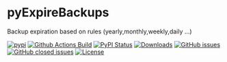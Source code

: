 # pyExpireBackups
Backup expiration based on rules (yearly,monthly,weekly,daily ...)

[![pypi](https://img.shields.io/pypi/pyversions/pyExpireBackups)](https://pypi.org/project/pyExpireBackups/)
[![Github Actions Build](https://github.com/WolfgangFahl/pyExpireBackups/workflows/Build/badge.svg?branch=master)](https://github.com/WolfgangFahl/pyExpireBackups/actions?query=workflow%3ABuild+branch%3Amaster)
[![PyPI Status](https://img.shields.io/pypi/v/pyExpireBackups.svg)](https://pypi.python.org/pypi/pyExpireBackups/)
[![Downloads](https://pepy.tech/badge/pyExpireBackups)](https://pepy.tech/project/pyExpireBackups)
[![GitHub issues](https://img.shields.io/github/issues/WolfgangFahl/pyExpireBackups.svg)](https://github.com/WolfgangFahl/pyExpireBackups/issues)
[![GitHub closed issues](https://img.shields.io/github/issues-closed/WolfgangFahl/pyExpireBackups.svg)](https://github.com/WolfgangFahl/pyExpireBackups/issues/?q=is%3Aissue+is%3Aclosed)
[![License](https://img.shields.io/github/license/WolfgangFahl/pyExpireBackups.svg)](https://www.apache.org/licenses/LICENSE-2.0)
